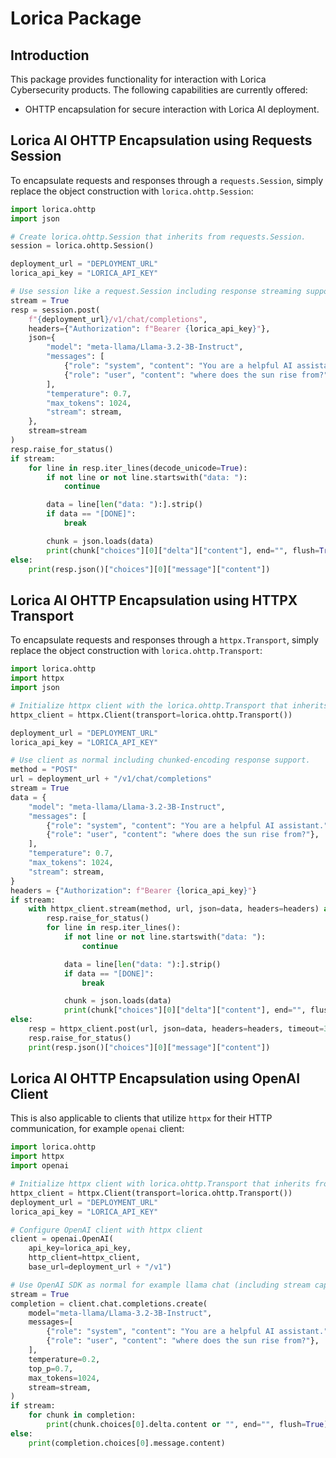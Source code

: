 # Lorica Package

## Introduction
This package provides functionality for interaction with Lorica Cybersecurity products. The following capabilities are currently offered:
- OHTTP encapsulation for secure interaction with Lorica AI deployment.

## Lorica AI OHTTP Encapsulation using Requests Session
To encapsulate requests and responses through a `requests.Session`, simply replace the object construction with `lorica.ohttp.Session`:
```python
import lorica.ohttp
import json

# Create lorica.ohttp.Session that inherits from requests.Session.
session = lorica.ohttp.Session()

deployment_url = "DEPLOYMENT_URL"
lorica_api_key = "LORICA_API_KEY"

# Use session like a request.Session including response streaming support.
stream = True
resp = session.post(
    f"{deployment_url}/v1/chat/completions",
    headers={"Authorization": f"Bearer {lorica_api_key}"},
    json={
        "model": "meta-llama/Llama-3.2-3B-Instruct",
        "messages": [
            {"role": "system", "content": "You are a helpful AI assistant."},
            {"role": "user", "content": "where does the sun rise from?"},
        ],
        "temperature": 0.7,
        "max_tokens": 1024,
        "stream": stream,
    },
    stream=stream
)
resp.raise_for_status()
if stream:
    for line in resp.iter_lines(decode_unicode=True):
        if not line or not line.startswith("data: "):
            continue

        data = line[len("data: "):].strip()
        if data == "[DONE]":
            break

        chunk = json.loads(data)
        print(chunk["choices"][0]["delta"]["content"], end="", flush=True)
else:
    print(resp.json()["choices"][0]["message"]["content"])
```

## Lorica AI OHTTP Encapsulation using HTTPX Transport
To encapsulate requests and responses through a `httpx.Transport`, simply replace the object construction with `lorica.ohttp.Transport`:
```python
import lorica.ohttp
import httpx
import json

# Initialize httpx client with the lorica.ohttp.Transport that inherits from httpx.Transport
httpx_client = httpx.Client(transport=lorica.ohttp.Transport())

deployment_url = "DEPLOYMENT_URL"
lorica_api_key = "LORICA_API_KEY"

# Use client as normal including chunked-encoding response support.
method = "POST"
url = deployment_url + "/v1/chat/completions"
stream = True
data = {
    "model": "meta-llama/Llama-3.2-3B-Instruct",
    "messages": [
        {"role": "system", "content": "You are a helpful AI assistant."},
        {"role": "user", "content": "where does the sun rise from?"},
    ],
    "temperature": 0.7,
    "max_tokens": 1024,
    "stream": stream,
}
headers = {"Authorization": f"Bearer {lorica_api_key}"}
if stream:
    with httpx_client.stream(method, url, json=data, headers=headers) as resp:
        resp.raise_for_status()
        for line in resp.iter_lines():
            if not line or not line.startswith("data: "):
                continue

            data = line[len("data: "):].strip()
            if data == "[DONE]":
                break

            chunk = json.loads(data)
            print(chunk["choices"][0]["delta"]["content"], end="", flush=True)
else:
    resp = httpx_client.post(url, json=data, headers=headers, timeout=30)
    resp.raise_for_status()
    print(resp.json()["choices"][0]["message"]["content"])
```

## Lorica AI OHTTP Encapsulation using OpenAI Client
This is also applicable to clients that utilize `httpx` for their HTTP communication, for example `openai` client:
```python
import lorica.ohttp
import httpx
import openai

# Initialize httpx client with lorica.ohttp.Transport that inherits from httpx.Transport
httpx_client = httpx.Client(transport=lorica.ohttp.Transport())
deployment_url = "DEPLOYMENT_URL"
lorica_api_key = "LORICA_API_KEY"

# Configure OpenAI client with httpx client
client = openai.OpenAI(
    api_key=lorica_api_key,
    http_client=httpx_client,
    base_url=deployment_url + "/v1")

# Use OpenAI SDK as normal for example llama chat (including stream capability)
stream = True
completion = client.chat.completions.create(
    model="meta-llama/Llama-3.2-3B-Instruct",
    messages=[
        {"role": "system", "content": "You are a helpful AI assistant."},
        {"role": "user", "content": "where does the sun rise from?"},
    ],
    temperature=0.2,
    top_p=0.7,
    max_tokens=1024,
    stream=stream,
)
if stream:
    for chunk in completion:
        print(chunk.choices[0].delta.content or "", end="", flush=True)
else:
    print(completion.choices[0].message.content)
```